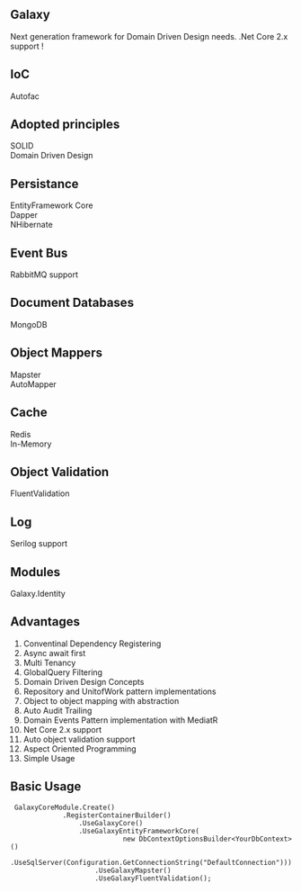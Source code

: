 ## Galaxy
Next generation framework for Domain Driven Design needs. .Net Core 2.x support !

## IoC
Autofac 

## Adopted principles
SOLID <br/>
Domain Driven Design

## Persistance
EntityFramework Core<br/>
Dapper<br/>
NHibernate

## Event Bus
RabbitMQ support

## Document Databases
MongoDB

## Object Mappers
Mapster<br/>
AutoMapper

## Cache
Redis<br/>
In-Memory

## Object Validation
FluentValidation

## Log
Serilog support

## Modules
Galaxy.Identity

## Advantages

 1. Conventinal Dependency Registering
 2. Async await first 
 3. Multi Tenancy
 4. GlobalQuery Filtering
 5. Domain Driven Design Concepts
 6. Repository and UnitofWork pattern implementations
 7. Object to object mapping with abstraction
 8. Auto Audit Trailing
 9. Domain Events Pattern implementation with MediatR
 10. Net Core 2.x support
 11. Auto object validation support
 12. Aspect Oriented Programming
 13. Simple Usage
 
   
## Basic Usage

     GalaxyCoreModule.Create()
                 .RegisterContainerBuilder()
                     .UseGalaxyCore()
                     .UseGalaxyEntityFrameworkCore(
                                new DbContextOptionsBuilder<YourDbContext>()
    				 .UseSqlServer(Configuration.GetConnectionString("DefaultConnection")))
                         .UseGalaxyMapster()
                         .UseGalaxyFluentValidation();
